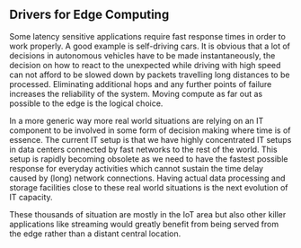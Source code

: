 ## Drivers for Edge Computing

Some latency sensitive applications require fast response times in order to work properly. A good example is self-driving cars. It is obvious that a lot of decisions in autonomous vehicles have to be made instantaneously, the decision on how to react to the unexpected while driving with high speed can not afford to be slowed down by packets travelling long distances to be processed. Eliminating additional hops and any further points of failure increases the reliability of the system. Moving compute as far out as possible to the edge is the logical choice.

In a more generic way  more real world situations are relying on an IT component to be involved in some form of decision making where time is of essence.  The current IT setup is that we have highly concentrated IT setups in data centers connected by fast networks to the rest of the world. This setup is rapidly becoming obsolete as we need to have the fastest possible response for everyday activities which cannot sustain the time delay caused by (long) network connections.  Having actual data processing and storage facilities close to these real world situations is the next evolution of IT capacity.

These thousands of situation are mostly in the IoT area but also other killer applications like streaming would greatly benefit from being served from the edge rather than a distant central location.